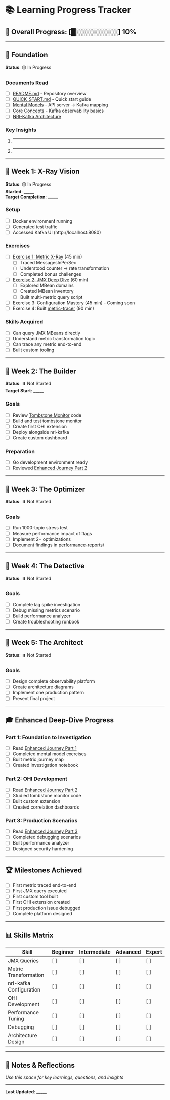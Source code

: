 # 📚 Learning Progress Tracker

## 🎯 Overall Progress: [█░░░░░░░░░] 10%

---

## 📖 Foundation
**Status**: 🟡 In Progress

### Documents Read
- [ ] [README.md](README.md) - Repository overview
- [ ] [QUICK_START.md](QUICK_START.md) - Quick start guide
- [ ] [Mental Models](docs/00-foundation/mental-models.md) - API server → Kafka mapping
- [ ] [Core Concepts](docs/00-foundation/core-concepts.md) - Kafka observability basics
- [ ] [NRI-Kafka Architecture](docs/01-architecture/nri-kafka-architecture.md)

### Key Insights
1. ________________________________
2. ________________________________

---

## 📅 Week 1: X-Ray Vision
**Status**: 🟡 In Progress  
**Started**: _____  
**Target Completion**: _____

### Setup
- [ ] Docker environment running
- [ ] Generated test traffic
- [ ] Accessed Kafka UI (http://localhost:8080)

### Exercises
- [ ] [Exercise 1: Metric X-Ray](labs/week1-xray/exercise-01-metric-xray.md) (45 min)
  - [ ] Traced MessagesInPerSec
  - [ ] Understood counter → rate transformation
  - [ ] Completed bonus challenges
- [ ] [Exercise 2: JMX Deep Dive](labs/week1-xray/exercise-02-jmx-exploration.md) (60 min)
  - [ ] Explored MBean domains
  - [ ] Created MBean inventory
  - [ ] Built multi-metric query script
- [ ] Exercise 3: Configuration Mastery (45 min) - Coming soon
- [ ] Exercise 4: Built [metric-tracer](debugging-toolkit/metric-tracer.go) (90 min)

### Skills Acquired
- [ ] Can query JMX MBeans directly
- [ ] Understand metric transformation logic
- [ ] Can trace any metric end-to-end
- [ ] Built custom tooling
---

## 📅 Week 2: The Builder
**Status**: ⏸️ Not Started  
**Target Start**: _____

### Goals
- [ ] Review [Tombstone Monitor](custom-integrations/tombstone-monitor/main.go) code
- [ ] Build and test tombstone monitor
- [ ] Create first OHI extension
- [ ] Deploy alongside nri-kafka
- [ ] Create custom dashboard

### Preparation
- [ ] Go development environment ready
- [ ] Reviewed [Enhanced Journey Part 2](docs/02-advanced/enhanced-learning-journey-part2.md)

---

## 📅 Week 3: The Optimizer
**Status**: ⏸️ Not Started

### Goals
- [ ] Run 1000-topic stress test
- [ ] Measure performance impact of flags
- [ ] Implement 2+ optimizations
- [ ] Document findings in [performance-reports/](performance-reports/)

---

## 📅 Week 4: The Detective
**Status**: ⏸️ Not Started

### Goals
- [ ] Complete lag spike investigation
- [ ] Debug missing metrics scenario
- [ ] Build performance analyzer
- [ ] Create troubleshooting runbook

---

## 📅 Week 5: The Architect
**Status**: ⏸️ Not Started

### Goals
- [ ] Design complete observability platform
- [ ] Create architecture diagrams
- [ ] Implement one production pattern
- [ ] Present final project

---

## 🎓 Enhanced Deep-Dive Progress

### Part 1: Foundation to Investigation
- [ ] Read [Enhanced Journey Part 1](docs/02-advanced/enhanced-learning-journey.md)
- [ ] Completed mental model exercises
- [ ] Built metric journey map
- [ ] Created investigation notebook

### Part 2: OHI Development
- [ ] Read [Enhanced Journey Part 2](docs/02-advanced/enhanced-learning-journey-part2.md)
- [ ] Studied tombstone monitor code
- [ ] Built custom extension
- [ ] Created correlation dashboards

### Part 3: Production Scenarios
- [ ] Read [Enhanced Journey Part 3](docs/02-advanced/enhanced-learning-journey-part3.md)
- [ ] Completed debugging scenarios
- [ ] Built performance analyzer
- [ ] Designed security hardening

---

## 🏆 Milestones Achieved
- [ ] First metric traced end-to-end
- [ ] First JMX query executed
- [ ] First custom tool built
- [ ] First OHI extension created
- [ ] First production issue debugged
- [ ] Complete platform designed

---

## 📊 Skills Matrix

| Skill | Beginner | Intermediate | Advanced | Expert |
|-------|----------|--------------|----------|---------|
| JMX Queries | [ ] | [ ] | [ ] | [ ] |
| Metric Transformation | [ ] | [ ] | [ ] | [ ] |
| nri-kafka Configuration | [ ] | [ ] | [ ] | [ ] |
| OHI Development | [ ] | [ ] | [ ] | [ ] |
| Performance Tuning | [ ] | [ ] | [ ] | [ ] |
| Debugging | [ ] | [ ] | [ ] | [ ] |
| Architecture Design | [ ] | [ ] | [ ] | [ ] |

---

## 📝 Notes & Reflections
_Use this space for key learnings, questions, and insights_

---

**Last Updated**: _____
